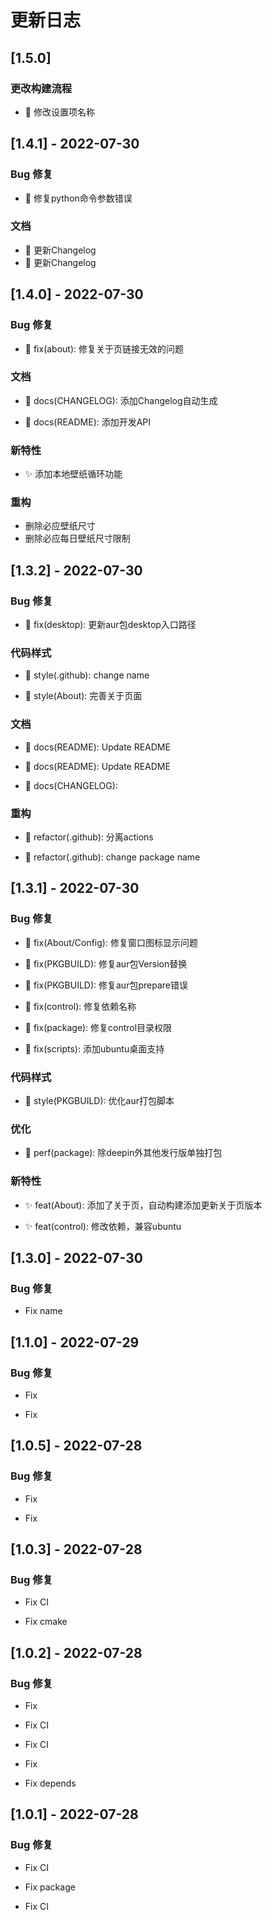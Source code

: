 # 更新日志

## [1.5.0]

### 更改构建流程

- :art: 修改设置项名称

## [1.4.1] - 2022-07-30

### Bug 修复

- :bug: 修复python命令参数错误

### 文档

- :memo: 更新Changelog
- :memo: 更新Changelog

## [1.4.0] - 2022-07-30

### Bug 修复

- 🐞 fix(about): 修复关于页链接无效的问题


### 文档

- 📃 docs(CHANGELOG): 添加Changelog自动生成

- 📃 docs(README): 添加开发API


### 新特性

- :sparkles: 添加本地壁纸循环功能

### 重构

- 删除必应壁纸尺寸
- 删除必应每日壁纸尺寸限制

## [1.3.2] - 2022-07-30

### Bug 修复

- 🐞 fix(desktop): 更新aur包desktop入口路径


### 代码样式

- 🌈 style(.github): change name

- 🌈 style(About): 完善关于页面


### 文档

- 📃 docs(README): Update README

- 📃 docs(README): Update README

- 📃 docs(CHANGELOG):


### 重构

- 🦄 refactor(.github): 分离actions

- 🦄 refactor(.github): change package name


## [1.3.1] - 2022-07-30

### Bug 修复

- 🐞 fix(About/Config): 修复窗口图标显示问题

- 🐞 fix(PKGBUILD): 修复aur包Version替换

- 🐞 fix(PKGBUILD): 修复aur包prepare错误

- 🐞 fix(control): 修复依赖名称

- 🐞 fix(package): 修复control目录权限

- 🐞 fix(scripts): 添加ubuntu桌面支持


### 代码样式

- 🌈 style(PKGBUILD): 优化aur打包脚本


### 优化

- 🎈 perf(package): 除deepin外其他发行版单独打包


### 新特性

- ✨ feat(About): 添加了关于页，自动构建添加更新关于页版本

- ✨ feat(control): 修改依赖，兼容ubuntu


## [1.3.0] - 2022-07-30

### Bug 修复

- Fix name


## [1.1.0] - 2022-07-29

### Bug 修复

- Fix

- Fix


## [1.0.5] - 2022-07-28

### Bug 修复

- Fix

- Fix


## [1.0.3] - 2022-07-28

### Bug 修复

- Fix CI

- Fix cmake


## [1.0.2] - 2022-07-28

### Bug 修复

- Fix

- Fix CI

- Fix CI

- Fix

- Fix depends


## [1.0.1] - 2022-07-28

### Bug 修复

- Fix CI
- Fix package

- Fix CI


<!-- generated by git-cliff -->
